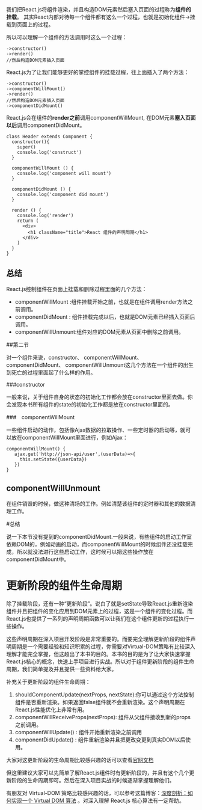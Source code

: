 
我们把React.js将组件渲染，并且构造DOM元素然后塞入页面的过程称为**组件的挂载**。
其实React内部对待每一个组件都有这么一个过程，也就是初始化组件->挂载到页面上的过程。

所以可以理解一个组件的方法调用时这么一个过程：

    ->constructor()
	->render()
	//然后构造DOM元素插入页面

React.js为了让我们能够更好的掌控组件的挂载过程，往上面插入了两个方法：

    ->constructor()
	->componentWillMount()
	->render()
	//然后构造DOM元素插入页面
	->componentDidMount()

React.js会在组件的**render之前**调用componentWillMount,
在DOM元素**塞入页面以后**调用componentDidMount。

    class Header extends Component {
      constructor(){
	    super()
	    console.log('construct')
      }
    
      componentWillMount () {
    	console.log('component will mount')
      }
    
      componentDidMount () {
    	console.log('component did mount')
      }
    
      render () {
	    console.log('render')
	    return (
	      <div>
	    	<h1 className="title">React 组件的声明周期</h1>
     	  </div>
   		)
      }
    }


## 总结

React.js控制组件在页面上挂载和删除过程里面的几个方法：
	

- componentWillMount :组件挂载开始之前，也就是在组件调用render方法之前调用。
- componentDidMount : 组件挂载完成以后，也就是DOM元素已经插入页面后调用。
- componentWillUnmount:组件对应的DOM元素从页面中删除之前调用。



##第二节 

对一个组件来说，constructor、 componentWillMount、 componentDidMount、 componentWillUnmount这几个方法在一个组件的出生到死亡的过程里面起了什么样的作用。

###constructor

一般来说，关于组件自身的状态的初始化工作都会放在constructor里面去做。你会发现本书所有组件的state的初始化工作都是放在constructor里面的。


###　componentWillMount

一些组件启动的动作，包括像Ajax数据的拉取操作、一些定时器的启动等，就可以放在componentWillMount里面进行，例如Ajax：
   
    componentWillMount() {
       ajax.get('http://json-api/user',(userData)=>{
         this.setState({userData})
       })
    }

## componentWillUnmount 

在组件销毁的时候，做这种清场的工作。例如清楚该组件的定时器和其他的数据清理工作。


#总结

说一下本节没有提到的componentDidMount.一般来说，有些组件的启动工作室依赖DOM的，例如动画的启动，而componentWillMount的时候组件还没挂载完成，所以就没法进行这些启动工作，这时候可以把这些操作放在componentDidMount中。


# 更新阶段的组件生命周期


除了挂载阶段，还有一种“更新阶段”。说白了就是setState导致React.js重新渲染组件并且把组件的变化应用到DOM元素上的过程，这是一个组件的变化过程。而React.js也提供了一系列的声明周期函数可以让我们在这个组件更新的过程执行一些操作。

这些声明周期在深入项目开发阶段是非常重要的。而要完全理解更新阶段的组件声明周期是一个需要经验和知识积累的过程，你需要对Virtual-DOM策略有比较深入理解才能完全掌握，但这超出了本书的目的。本书的目的是为了让大家快速掌握React.js核心的概念，快速上手项目进行实战。所以对于组件更新阶段的组件生命周期，我们简单提及并且提供一些资料给大家。

补充关于更新阶段的组件生命周期：

1. shouldComponentUpdate(nextProps, nextState):你可以通过这个方法控制组件是否重新渲染。如果返回false组件就不会重新渲染。这个声明周期在React.js性能优化上非常有用。
2. componentWillReceiveProps(nextProps): 组件从父组件接收到新的props之前调用。
3. componentWillUpdate() : 组件开始重新渲染之前调用
4. componentDidUpdate() : 组件重新渲染并且把更改变更到真实DOM以后使用。

大家对这更新阶段的生命周期比较感兴趣的话可以查看[官网文档](https://facebook.github.io/react/docs/react-component.html)

但这里建议大家可以先简单了解React.js组件时有更新阶段的，并且有这个几个更新阶段的生命周期即可。然后在深入项目实战的时候逐渐掌握理解他们。

有朋友对 Virtual-DOM 策略比较感兴趣的话，可以参考这篇博客：[深度剖析：如何实现一个 Virtual DOM 算法](https://github.com/livoras/blog/issues/13) 。对深入理解 React.js 核心算法有一定帮助。